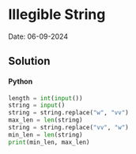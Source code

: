 
# Illegible String

Date: 06-09-2024

## Solution
#### Python
```python
length = int(input())
string = input()
string = string.replace("w", "vv")
max_len = len(string)
string = string.replace("vv", "w")
min_len = len(string)
print(min_len, max_len)
```
        